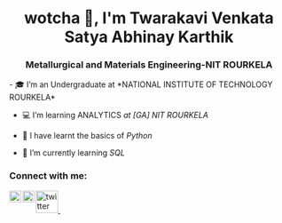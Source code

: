 <h1 align="center"> wotcha 👋, I'm Twarakavi Venkata Satya Abhinay Karthik</h1>
<h3 align="center">Metallurgical and Materials Engineering-NIT ROURKELA</h3>
- 🎓 I’m an Undergraduate at *NATIONAL INSTITUTE OF TECHNOLOGY ROURKELA*

- 💻 I’m learning ANALYTICS *at [GA] NIT ROURKELA*

- 🌱 I have learnt the basics of *Python*

- 🌱 I’m currently learning *SQL*
<h3 align="left">Connect with me:</h3>
<p align="left">
<a href="https://www.linkedin.com/in/abhinay-karthik-tvs-04318623b/"><img align="left" src="https://raw.githubusercontent.com/yushi1007/yushi1007/main/images/linkedin.svg" alt="https://www.linkedin.com/in/abhinay-karthik-tvs-04318623b/" width="21px"/></a>
<a href="https://www.instagram.com/abhinay_karthik23/"><img align="left" src="https://raw.githubusercontent.com/yushi1007/yushi1007/main/images/instagram.svg" alt="https://www.instagram.com/abhinay_karthik23/" width="21px"/></a>
<a href="https://twitter.com/TvsAbhinay">
    <img src="https://github.com/devicons/devicon/blob/master/icons/twitter/twitter-original-wordmark.svg" title="twitter" alt="twitter" width="40" height="40"/>&nbsp;
